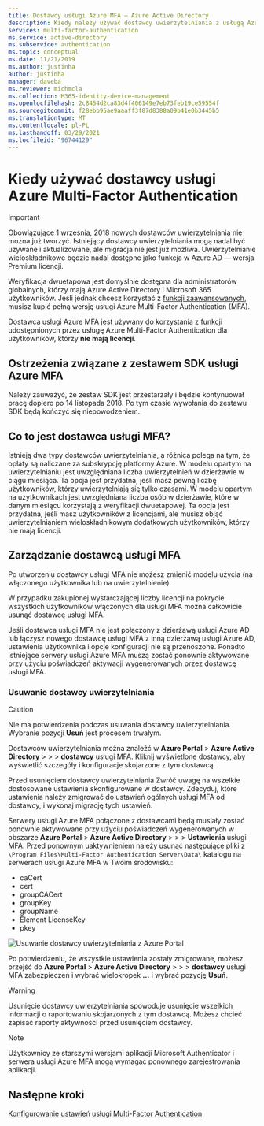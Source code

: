 ```yaml
---
title: Dostawcy usługi Azure MFA — Azure Active Directory
description: Kiedy należy używać dostawcy uwierzytelniania z usługą Azure MFA?
services: multi-factor-authentication
ms.service: active-directory
ms.subservice: authentication
ms.topic: conceptual
ms.date: 11/21/2019
ms.author: justinha
author: justinha
manager: daveba
ms.reviewer: michmcla
ms.collection: M365-identity-device-management
ms.openlocfilehash: 2c8454d2ca83d4f406149e7eb73feb19ce59554f
ms.sourcegitcommit: f28ebb95ae9aaaff3f87d8388a09b41e0b3445b5
ms.translationtype: MT
ms.contentlocale: pl-PL
ms.lasthandoff: 03/29/2021
ms.locfileid: "96744129"
---
```

# <a name="when-to-use-an-azure-multi-factor-authentication-provider"></a>Kiedy używać dostawcy usługi Azure Multi-Factor Authentication

> [!IMPORTANT]
> Obowiązujące 1 września, 2018 nowych dostawców uwierzytelniania nie można już tworzyć. Istniejący dostawcy uwierzytelniania mogą nadal być używane i aktualizowane, ale migracja nie jest już możliwa. Uwierzytelnianie wieloskładnikowe będzie nadal dostępne jako funkcja w Azure AD — wersja Premium licencji.

Weryfikacja dwuetapowa jest domyślnie dostępna dla administratorów globalnych, którzy mają Azure Active Directory i Microsoft 365 użytkowników. Jeśli jednak chcesz korzystać z [funkcji zaawansowanych](howto-mfa-mfasettings.md), musisz kupić pełną wersję usługi Azure Multi-Factor Authentication (MFA).

Dostawca usługi Azure MFA jest używany do korzystania z funkcji udostępnionych przez usługę Azure Multi-Factor Authentication dla użytkowników, którzy **nie mają licencji**.

## <a name="caveats-related-to-the-azure-mfa-sdk"></a>Ostrzeżenia związane z zestawem SDK usługi Azure MFA

Należy zauważyć, że zestaw SDK jest przestarzały i będzie kontynuował pracę dopiero po 14 listopada 2018. Po tym czasie wywołania do zestawu SDK będą kończyć się niepowodzeniem.

## <a name="what-is-an-mfa-provider"></a>Co to jest dostawca usługi MFA?

Istnieją dwa typy dostawców uwierzytelniania, a różnica polega na tym, że opłaty są naliczane za subskrypcję platformy Azure. W modelu opartym na uwierzytelnianiu jest uwzględniana liczba uwierzytelnień w dzierżawie w ciągu miesiąca. Ta opcja jest przydatna, jeśli masz pewną liczbę użytkowników, którzy uwierzytelniają się tylko czasami. W modelu opartym na użytkownikach jest uwzględniana liczba osób w dzierżawie, które w danym miesiącu korzystają z weryfikacji dwuetapowej. Ta opcja jest przydatna, jeśli masz użytkowników z licencjami, ale musisz objąć uwierzytelnianiem wieloskładnikowym dodatkowych użytkowników, którzy nie mają licencji.

## <a name="manage-your-mfa-provider"></a>Zarządzanie dostawcą usługi MFA

Po utworzeniu dostawcy usługi MFA nie możesz zmienić modelu użycia (na włączonego użytkownika lub na uwierzytelnienie).

W przypadku zakupionej wystarczającej liczby licencji na pokrycie wszystkich użytkowników włączonych dla usługi MFA można całkowicie usunąć dostawcę usługi MFA.

Jeśli dostawca usługi MFA nie jest połączony z dzierżawą usługi Azure AD lub łączysz nowego dostawcę usługi MFA z inną dzierżawą usługi Azure AD, ustawienia użytkownika i opcje konfiguracji nie są przenoszone. Ponadto istniejące serwery usługi Azure MFA muszą zostać ponownie aktywowane przy użyciu poświadczeń aktywacji wygenerowanych przez dostawcę usługi MFA.

### <a name="removing-an-authentication-provider"></a>Usuwanie dostawcy uwierzytelniania

> [!CAUTION]
> Nie ma potwierdzenia podczas usuwania dostawcy uwierzytelniania. Wybranie pozycji **Usuń** jest procesem trwałym.

Dostawców uwierzytelniania można znaleźć w **Azure Portal**  >  **Azure Active Directory**  >    >    >  **dostawcy** usługi MFA. Kliknij wyświetlone dostawcy, aby wyświetlić szczegóły i konfiguracje skojarzone z tym dostawcą.

Przed usunięciem dostawcy uwierzytelniania Zwróć uwagę na wszelkie dostosowane ustawienia skonfigurowane w dostawcy. Zdecyduj, które ustawienia należy zmigrować do ustawień ogólnych usługi MFA od dostawcy, i wykonaj migrację tych ustawień. 

Serwery usługi Azure MFA połączone z dostawcami będą musiały zostać ponownie aktywowane przy użyciu poświadczeń wygenerowanych w obszarze **Azure Portal**  >  **Azure Active Directory**  >    >    >  **Ustawienia** usługi MFA. Przed ponownym uaktywnieniem należy usunąć następujące pliki z `\Program Files\Multi-Factor Authentication Server\Data\` katalogu na serwerach usługi Azure MFA w Twoim środowisku:

- caCert
- cert
- groupCACert
- groupKey
- groupName
- Element LicenseKey
- pkey

![Usuwanie dostawcy uwierzytelniania z Azure Portal](./media/concept-mfa-authprovider/authentication-provider-removal.png)

Po potwierdzeniu, że wszystkie ustawienia zostały zmigrowane, możesz przejść do **Azure Portal**  >  **Azure Active Directory**  >    >    >  **dostawcy** usługi MFA zabezpieczeń i wybrać wielokropek **...** i wybrać pozycję **Usuń**.

> [!WARNING]
> Usunięcie dostawcy uwierzytelniania spowoduje usunięcie wszelkich informacji o raportowaniu skojarzonych z tym dostawcą. Możesz chcieć zapisać raporty aktywności przed usunięciem dostawcy.

> [!NOTE]
> Użytkownicy ze starszymi wersjami aplikacji Microsoft Authenticator i serwera usługi Azure MFA mogą wymagać ponownego zarejestrowania aplikacji.

## <a name="next-steps"></a>Następne kroki

[Konfigurowanie ustawień usługi Multi-Factor Authentication](howto-mfa-mfasettings.md)
